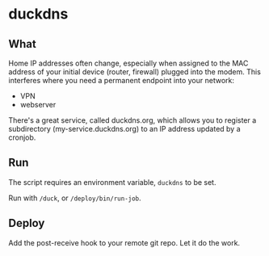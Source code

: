 # duckdns

## What

Home IP addresses often change, especially when assigned to the MAC address
of your initial device (router, firewall) plugged into the modem. This interferes
where you need a permanent endpoint into your network:

  - VPN
  - webserver

There's a great service, called duckdns.org, which allows you to register a
subdirectory (my-service.duckdns.org) to an IP address updated by a cronjob.

## Run
The script requires an environment variable, `duckdns` to be set.

Run with `/duck`, or `/deploy/bin/run-job`.

## Deploy

Add the post-receive hook to your remote git repo. Let it do the work.



